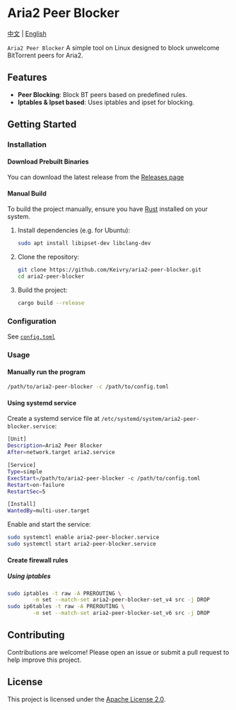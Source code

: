# Aria2 Peer Blocker

[中文](README_zh.md) | [English](README.md)

`Aria2 Peer Blocker`
A simple tool on Linux designed to block unwelcome BitTorrent peers for Aria2.

## Features

- **Peer Blocking**: Block BT peers based on predefined rules.
- **Iptables & Ipset based**: Uses iptables and ipset for blocking.

## Getting Started

### Installation

#### Download Prebuilt Binaries

You can download the latest release from the [Releases page](https://github.com/Keivry/aria2-peer-blocker/releases)

#### Manual Build

To build the project manually, ensure you have [Rust](https://www.rust-lang.org/tools/install) installed on your system.

1. Install dependencies (e.g. for Ubuntu):

   ```bash
   sudo apt install libipset-dev libclang-dev
   ```

1. Clone the repository:

   ```bash
   git clone https://github.com/Keivry/aria2-peer-blocker.git
   cd aria2-peer-blocker
   ```

1. Build the project:

   ```bash
   cargo build --release
   ```

### Configuration

See [`config.toml`](config.toml)

### Usage

#### Manually run the program

```bash
/path/to/aria2-peer-blocker -c /path/to/config.toml

```

#### Using systemd service

Create a systemd service file at `/etc/systemd/system/aria2-peer-blocker.service`:

```bash
[Unit]
Description=Aria2 Peer Blocker
After=network.target aria2.service

[Service]
Type=simple
ExecStart=/path/to/aria2-peer-blocker -c /path/to/config.toml
Restart=on-failure
RestartSec=5

[Install]
WantedBy=multi-user.target
```

Enable and start the service:

```bash
sudo systemctl enable aria2-peer-blocker.service
sudo systemctl start aria2-peer-blocker.service
```

#### Create firewall rules

##### Using iptables

```bash
sudo iptables -t raw -A PREROUTING \
        -m set --match-set aria2-peer-blocker-set_v4 src -j DROP
sudo ip6tables -t raw -A PREROUTING \
        -m set --match-set aria2-peer-blocker-set_v6 src -j DROP
```

## Contributing

Contributions are welcome!
Please open an issue or submit a pull request to help improve this project.

## License

This project is licensed under the [Apache License 2.0](LICENSE).
